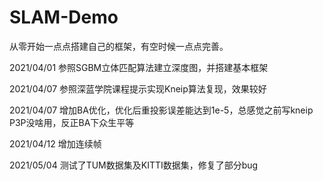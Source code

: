 <!--
 * @Author: your name
 * @Date: 2021-04-07 16:36:22
 * @LastEditTime: 2021-04-07 16:41:18
 * @LastEditors: Please set LastEditors
 * @Description: In User Settings Edit
 * @FilePath: /SLAM-Demo/README.md
-->
# SLAM-Demo

从零开始一点点搭建自己的框架，有空时候一点点完善。

2021/04/01 参照SGBM立体匹配算法建立深度图，并搭建基本框架

2021/04/07 参照深蓝学院课程提示实现Kneip算法复现，效果较好

2021/04/07 增加BA优化，优化后重投影误差能达到1e-5，总感觉之前写kneip P3P没啥用，反正BA下众生平等

2021/04/12 增加连续帧

2021/05/04 测试了TUM数据集及KITTI数据集，修复了部分bug
